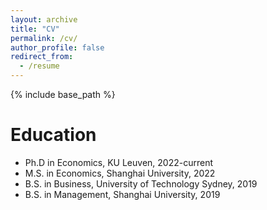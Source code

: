 ```yaml
---
layout: archive
title: "CV"
permalink: /cv/
author_profile: false
redirect_from:
  - /resume
---
```


{% include base_path %}

Education
======
* Ph.D in Economics, KU Leuven, 2022-current
* M.S. in Economics, Shanghai University, 2022
* B.S. in Business, University of Technology Sydney, 2019
* B.S. in Management, Shanghai University, 2019
